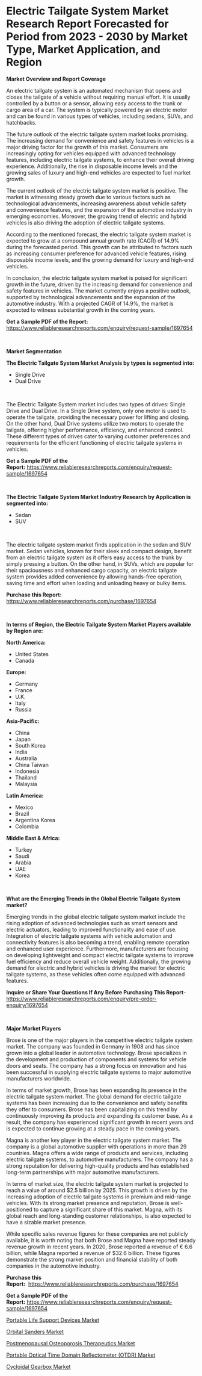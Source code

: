 <p><h1>Electric Tailgate System Market Research Report Forecasted for Period from 2023 -  2030 by Market Type, Market Application, and Region</h1></p><p><strong>Market Overview and Report Coverage</strong></p>
<p><p>An electric tailgate system is an automated mechanism that opens and closes the tailgate of a vehicle without requiring manual effort. It is usually controlled by a button or a sensor, allowing easy access to the trunk or cargo area of a car. The system is typically powered by an electric motor and can be found in various types of vehicles, including sedans, SUVs, and hatchbacks.</p><p>The future outlook of the electric tailgate system market looks promising. The increasing demand for convenience and safety features in vehicles is a major driving factor for the growth of this market. Consumers are increasingly opting for vehicles equipped with advanced technology features, including electric tailgate systems, to enhance their overall driving experience. Additionally, the rise in disposable income levels and the growing sales of luxury and high-end vehicles are expected to fuel market growth.</p><p>The current outlook of the electric tailgate system market is positive. The market is witnessing steady growth due to various factors such as technological advancements, increasing awareness about vehicle safety and convenience features, and the expansion of the automotive industry in emerging economies. Moreover, the growing trend of electric and hybrid vehicles is also driving the adoption of electric tailgate systems.</p><p>According to the mentioned forecast, the electric tailgate system market is expected to grow at a compound annual growth rate (CAGR) of 14.9% during the forecasted period. This growth can be attributed to factors such as increasing consumer preference for advanced vehicle features, rising disposable income levels, and the growing demand for luxury and high-end vehicles.</p><p>In conclusion, the electric tailgate system market is poised for significant growth in the future, driven by the increasing demand for convenience and safety features in vehicles. The market currently enjoys a positive outlook, supported by technological advancements and the expansion of the automotive industry. With a projected CAGR of 14.9%, the market is expected to witness substantial growth in the coming years.</p></p>
<p><strong>Get a Sample PDF of the Report:</strong> <a href="https://www.reliableresearchreports.com/enquiry/request-sample/1697654">https://www.reliableresearchreports.com/enquiry/request-sample/1697654</a></p>
<p>&nbsp;</p>
<p><strong>Market Segmentation</strong></p>
<p><strong>The Electric Tailgate System Market Analysis by types is segmented into:</strong></p>
<p><ul><li>Single Drive</li><li>Dual Drive</li></ul></p>
<p>&nbsp;</p>
<p><p>The Electric Tailgate System market includes two types of drives: Single Drive and Dual Drive. In a Single Drive system, only one motor is used to operate the tailgate, providing the necessary power for lifting and closing. On the other hand, Dual Drive systems utilize two motors to operate the tailgate, offering higher performance, efficiency, and enhanced control. These different types of drives cater to varying customer preferences and requirements for the efficient functioning of electric tailgate systems in vehicles.</p></p>
<p><strong>Get a Sample PDF of the Report:</strong>&nbsp;<a href="https://www.reliableresearchreports.com/enquiry/request-sample/1697654">https://www.reliableresearchreports.com/enquiry/request-sample/1697654</a></p>
<p>&nbsp;</p>
<p><strong>The Electric Tailgate System Market Industry Research by Application is segmented into:</strong></p>
<p><ul><li>Sedan</li><li>SUV</li></ul></p>
<p>&nbsp;</p>
<p><p>The electric tailgate system market finds application in the sedan and SUV market. Sedan vehicles, known for their sleek and compact design, benefit from an electric tailgate system as it offers easy access to the trunk by simply pressing a button. On the other hand, in SUVs, which are popular for their spaciousness and enhanced cargo capacity, an electric tailgate system provides added convenience by allowing hands-free operation, saving time and effort when loading and unloading heavy or bulky items.</p></p>
<p><strong>Purchase this Report:</strong>&nbsp; <a href="https://www.reliableresearchreports.com/purchase/1697654">https://www.reliableresearchreports.com/purchase/1697654</a></p>
<p>&nbsp;</p>
<p><strong>In terms of Region, the Electric Tailgate System Market Players available by Region are:</strong></p>
<p>
    <p> <strong> North America: </strong>
        <ul>
            <li>United States</li>
            <li>Canada</li>
        </ul>
        </p> 
    <p> <strong> Europe: </strong>
        <ul>
            <li>Germany</li>
            <li>France</li>
            <li>U.K.</li>
            <li>Italy</li>
            <li>Russia</li>
        </ul>
        </p> 
    <p> <strong> Asia-Pacific: </strong>
        <ul>
            <li>China</li>
            <li>Japan</li>
            <li>South Korea</li>
            <li>India</li>
            <li>Australia</li>
            <li>China Taiwan</li>
            <li>Indonesia</li>
            <li>Thailand</li>
            <li>Malaysia</li>
        </ul>
        </p> 
    <p> <strong> Latin America: </strong>
        <ul>
            <li>Mexico</li>
            <li>Brazil</li>
            <li>Argentina Korea</li>
            <li>Colombia</li>
        </ul>
        </p> 
    <p> <strong> Middle East & Africa: </strong>
        <ul>
            <li>Turkey</li>
            <li>Saudi</li>
            <li>Arabia</li>
            <li>UAE</li>
            <li>Korea</li>
        </ul>
    </p>
    </p>
<p>&nbsp;</p>
<p><strong>What are the Emerging Trends in the Global Electric Tailgate System market?</strong></p>
<p><p>Emerging trends in the global electric tailgate system market include the rising adoption of advanced technologies such as smart sensors and electric actuators, leading to improved functionality and ease of use. Integration of electric tailgate systems with vehicle automation and connectivity features is also becoming a trend, enabling remote operation and enhanced user experience. Furthermore, manufacturers are focusing on developing lightweight and compact electric tailgate systems to improve fuel efficiency and reduce overall vehicle weight. Additionally, the growing demand for electric and hybrid vehicles is driving the market for electric tailgate systems, as these vehicles often come equipped with advanced features.</p></p>
<p><strong>Inquire or Share Your Questions If Any Before Purchasing This Report</strong>- <a href="https://www.reliableresearchreports.com/enquiry/pre-order-enquiry/1697654">https://www.reliableresearchreports.com/enquiry/pre-order-enquiry/1697654</a></p>
<p>&nbsp;</p>
<p><strong>Major Market Players</strong></p>
<p><p>Brose is one of the major players in the competitive electric tailgate system market. The company was founded in Germany in 1908 and has since grown into a global leader in automotive technology. Brose specializes in the development and production of components and systems for vehicle doors and seats. The company has a strong focus on innovation and has been successful in supplying electric tailgate systems to major automotive manufacturers worldwide.</p><p>In terms of market growth, Brose has been expanding its presence in the electric tailgate system market. The global demand for electric tailgate systems has been increasing due to the convenience and safety benefits they offer to consumers. Brose has been capitalizing on this trend by continuously improving its products and expanding its customer base. As a result, the company has experienced significant growth in recent years and is expected to continue growing at a steady pace in the coming years.</p><p>Magna is another key player in the electric tailgate system market. The company is a global automotive supplier with operations in more than 29 countries. Magna offers a wide range of products and services, including electric tailgate systems, to automotive manufacturers. The company has a strong reputation for delivering high-quality products and has established long-term partnerships with major automotive manufacturers.</p><p>In terms of market size, the electric tailgate system market is projected to reach a value of around $2.5 billion by 2025. This growth is driven by the increasing adoption of electric tailgate systems in premium and mid-range vehicles. With its strong market presence and reputation, Brose is well-positioned to capture a significant share of this market. Magna, with its global reach and long-standing customer relationships, is also expected to have a sizable market presence.</p><p>While specific sales revenue figures for these companies are not publicly available, it is worth noting that both Brose and Magna have reported steady revenue growth in recent years. In 2020, Brose reported a revenue of € 6.6 billion, while Magna reported a revenue of $32.6 billion. These figures demonstrate the strong market position and financial stability of both companies in the automotive industry.</p></p>
<p><strong>Purchase this Report:</strong>&nbsp;&nbsp;<a href="https://www.reliableresearchreports.com/purchase/1697654">https://www.reliableresearchreports.com/purchase/1697654</a></p>
<p></p>
<p><strong>Get a Sample PDF of the Report:</strong>&nbsp;<a href="https://www.reliableresearchreports.com/enquiry/request-sample/1697654">https://www.reliableresearchreports.com/enquiry/request-sample/1697654</a></p>
<p><p><a href="https://www.linkedin.com/pulse/portable-life-support-devices-market-size-share-amp-trends/">Portable Life Support Devices Market</a></p><p><a href="https://medium.com/@geoanderson1978/orbital-sanders-market-size-growth-forecast-2023-2030-89ba02f35566">Orbital Sanders Market</a></p><p><a href="https://www.linkedin.com/pulse/postmenopausal-osteoporosis-therapeutics-market-size-growth/">Postmenopausal Osteoporosis Therapeutics Market</a></p><p><a href="https://www.linkedin.com/pulse/portable-optical-time-domain-reflectometer-otdr-market-share/">Portable Optical Time Domain Reflectometer (OTDR) Market</a></p><p><a href="https://medium.com/@damionrunte/cycloidal-gearbox-market-size-growth-forecast-2023-2030-bea3de913b16">Cycloidal Gearbox Market</a></p></p>